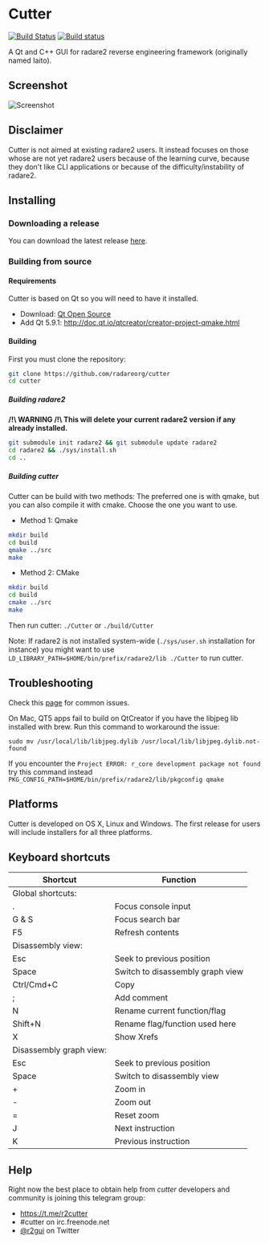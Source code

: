# Cutter
[![Build Status](https://travis-ci.org/radareorg/cutter.svg?branch=master)](https://travis-ci.org/radareorg/cutter)
[![Build status](https://ci.appveyor.com/api/projects/status/s9rkx1dn3uy4bfdx/branch/master?svg=true)](https://ci.appveyor.com/project/radare/cutter/branch/master)

A Qt and C++ GUI for radare2 reverse engineering framework (originally named Iaito).

## Screenshot

![Screenshot](https://raw.githubusercontent.com/radareorg/cutter/master/docs/screenshot.png)

## Disclaimer

Cutter is not aimed at existing radare2 users. It instead focuses on those whose are not yet radare2 users because of the learning curve, because they don't like CLI applications or because of the difficulty/instability of radare2.

## Installing

### Downloading a release

You can download the latest release [here](https://github.com/radareorg/cutter/releases).

### Building from source

#### Requirements

Cutter is based on Qt so you will need to have it installed.
- Download: [Qt Open Source](https://www.qt.io/download-qt-for-application-development)
- Add Qt 5.9.1: http://doc.qt.io/qtcreator/creator-project-qmake.html
    
#### Building

First you must clone the repository:
```sh
git clone https://github.com/radareorg/cutter
cd cutter
```

##### Building radare2
**/!\ WARNING /!\ This will delete your current radare2 version if any already installed.**
```sh
git submodule init radare2 && git submodule update radare2
cd radare2 && ./sys/install.sh
cd ..
```

##### Building cutter

Cutter can be build with two methods: The preferred one is with qmake, but you can also compile it with cmake. Choose the one you want to use.

- Method 1: Qmake
```sh
mkdir build
cd build
qmake ../src
make
```

- Method 2: CMake
```sh
mkdir build
cd build
cmake ../src
make
```

Then run cutter: `./Cutter` or `./build/Cutter`

Note: If radare2 is not installed system-wide (`./sys/user.sh` installation for instance) you might want to use  `LD_LIBRARY_PATH=$HOME/bin/prefix/radare2/lib ./Cutter` to run cutter.


## Troubleshooting

Check this [page](https://github.com/radareorg/cutter/blob/master/docs/Common-errors.md) for common issues.

On Mac, QT5 apps fail to build on QtCreator if you have the libjpeg lib installed with brew. Run this command to workaround the issue:

	sudo mv /usr/local/lib/libjpeg.dylib /usr/local/lib/libjpeg.dylib.not-found
	
If you encounter the `Project ERROR: r_core development package not found` try this command instead `PKG_CONFIG_PATH=$HOME/bin/prefix/radare2/lib/pkgconfig qmake`

## Platforms

Cutter is developed on OS X, Linux and Windows. The first release for users will include installers for all three platforms.

## Keyboard shortcuts

| Shortcut | Function |
| --- | --- |
| Global shortcuts: ||
| . | Focus console input |
| G & S | Focus search bar |
| F5 | Refresh contents |
| Disassembly view: ||
| Esc | Seek to previous position |
| Space | Switch to disassembly graph view |
| Ctrl/Cmd+C | Copy |
| ; | Add comment |
| N | Rename current function/flag |
| Shift+N | Rename flag/function used here |
| X | Show Xrefs |
| Disassembly graph view: ||
| Esc | Seek to previous position |
| Space | Switch to disassembly view |
| + | Zoom in |
| - | Zoom out |
| = | Reset zoom |
| J | Next instruction |
| K | Previous instruction |


## Help

Right now the best place to obtain help from *cutter* developers and community is joining this telegram group:

- https://t.me/r2cutter
- #cutter on irc.freenode.net
- [@r2gui](https://twitter.com/r2gui) on Twitter
